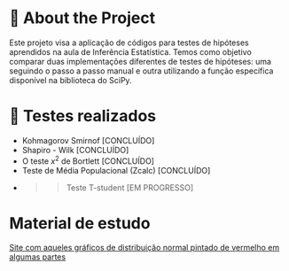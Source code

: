 # 📗 About the Project
Este projeto visa a aplicação de códigos para testes de hipóteses aprendidos na aula de Inferência Estatística. Temos como objetivo comparar duas implementações diferentes de testes de hipóteses: uma seguindo o passo a passo manual e outra utilizando a função específica disponível na biblioteca do SciPy.

# 🧪 Testes realizados
- Kohmagorov Smirnof [CONCLUÍDO]
- Shapiro - Wilk [CONCLUÍDO]
- O teste $x^2$ de Bortlett [CONCLUÍDO]
- Teste de Média Populacional (Zcalc) [CONCLUÍDO]
- >> Teste T-student [EM PROGRESSO]
# Material de estudo

[Site com aqueles gráficos de distribuição normal pintado de vermelho em algumas partes](https://www.geo.fu-berlin.de/en/v/soga-py/Basics-of-statistics/Continous-Random-Variables/Students-t-Distribution/Students-t-Distribution-in-Python/index.html)
